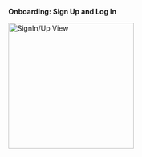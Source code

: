 **Onboarding: Sign Up and Log In**

<p float="left">
	<img src="" title="SignIn/Up View" width="250"/>
</p>
